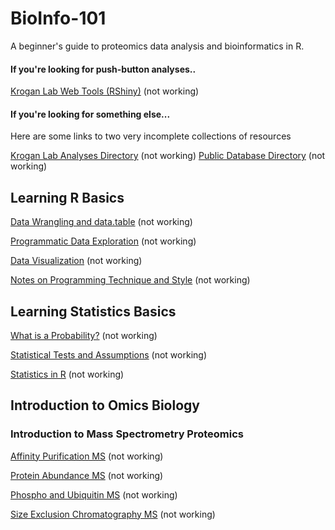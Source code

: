 # BioInfo-101
A beginner's guide to proteomics data analysis and bioinformatics in R. 

#### If you're looking for push-button analyses..
[Krogan Lab Web Tools (RShiny)]() (not working)

#### If you're looking for something else... 
Here are some links to two very incomplete collections of resources

[Krogan Lab Analyses Directory](https://github.com/kroganlab/shinyKrogan) (not working)
[Public Database Directory]() (not working)


## Learning R Basics

[Data Wrangling and data.table]() (not working)

[Programmatic Data Exploration]() (not working)

[Data Visualization]() (not working)

[Notes on Programming Technique and Style]() (not working)


## Learning Statistics Basics

[What is a Probability?]() (not working)

[Statistical Tests and Assumptions]() (not working)

[Statistics in R]() (not working)


## Introduction to Omics Biology

### Introduction to Mass Spectrometry Proteomics

[Affinity Purification MS]() (not working)

[Protein Abundance MS]() (not working)

[Phospho and Ubiquitin MS]() (not working)

[Size Exclusion Chromatography MS]() (not working)


